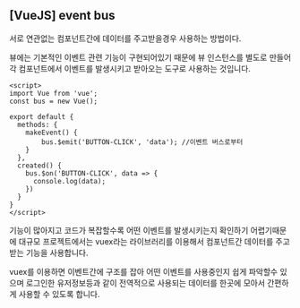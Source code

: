 ## [VueJS] event bus

서로 연관없는 컴포넌트간에 데이터를 주고받을경우 사용하는 방법이다.



뷰에는 기본적인 이벤트 관련 기능이 구현되어있기 때문에 뷰 인스턴스를 별도로 만들어 각 컴포넌트에서 이벤트를 발생시키고 받아오는 도구로 사용하는 것입니다.



```vue
<script>
import Vue from 'vue';
const bus = new Vue();

export default {
  methods: {
    makeEvent() {
        bus.$emit('BUTTON-CLICK', 'data'); //이벤트 버스로부터
    }
  },
  created() {
    bus.$on('BUTTON-CLICK', data => {
      console.log(data);
    })
  }
}
</script>
```





기능이 많아지고 코드가 복잡할수록 어떤 이벤트를 발생시키는지 확인하기 어렵기때문에 대규모 프로젝트에서는 vuex라는 라이브러리를 이용해서 컴포넌트간 데이터를 주고받는 기능을 사용합니다.

vuex를 이용하면 이벤트간에 구조를 잡아 어떤 이벤트를 사용중인지 쉽게 파악할수 있으며 로그인한 유저정보등과 같이 전역적으로 사용되는 데이터를 한곳에 모아서 간편하게 사용할 수 있도록 합니다.